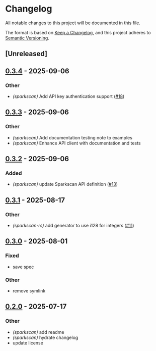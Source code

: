 # Changelog

All notable changes to this project will be documented in this file.

The format is based on [Keep a Changelog](https://keepachangelog.com/en/1.0.0/),
and this project adheres to [Semantic Versioning](https://semver.org/spec/v2.0.0.html).

## [Unreleased]

## [0.3.4](https://github.com/flashnetxyz/sparkscan-rs/compare/sparkscan_v0.3.3...sparkscan_v0.3.4) - 2025-09-06

### Other

- *(sparkscan)* Add API key authentication support ([#18](https://github.com/flashnetxyz/sparkscan-rs/pull/18))

## [0.3.3](https://github.com/flashnetxyz/sparkscan-rs/compare/sparkscan_v0.3.2...sparkscan_v0.3.3) - 2025-09-06

### Other

- *(sparkscan)* Add documentation testing note to examples
- *(sparkscan)* Enhance API client with documentation and tests

## [0.3.2](https://github.com/flashnetxyz/sparkscan-rs/compare/sparkscan_v0.3.1...sparkscan_v0.3.2) - 2025-09-06

### Added

- *(sparkscan)* update Sparkscan API definition ([#13](https://github.com/flashnetxyz/sparkscan-rs/pull/13))

## [0.3.1](https://github.com/flashnetxyz/sparkscan-rs/compare/sparkscan_v0.3.0...sparkscan_v0.3.1) - 2025-08-17

### Other

- *(sparkscan-rs)* add generator to use i128 for integers ([#11](https://github.com/flashnetxyz/sparkscan-rs/pull/11))

## [0.3.0](https://github.com/flashnetxyz/sparkscan-rs/compare/sparkscan_v0.2.0...sparkscan_v0.3.0) - 2025-08-01

### Fixed

- save spec

### Other

- remove symlink

## [0.2.0](https://github.com/flashnetxyz/sparkscan-rs/compare/sparkscan_v0.1.1...sparkscan_v0.2.0) - 2025-07-17

### Other

- *(sparkscan)* add readme
- *(sparkscan)* hydrate changelog
- update license

